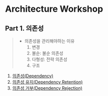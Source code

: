 # Architecture Workshop

## Part 1. 의존성
> - 의존성을 관리해야하는 이유
>   1. 변경
>   1. 불순: 불순 의존성
>   1. 다형성: 전략 의존성
>   1. 구조

1. [의존성(Dependency)](./Part01.Dependency/Ch01.Dependency/README.md)
1. [의존성 유지(Dependency Retention)](./Part01.Dependency/Ch02.DependencyRetention/README.md)
1. [의존성 거부(Dependency Rejection)](./Part01.Dependency/Ch03.DependencyRejection/README.md)